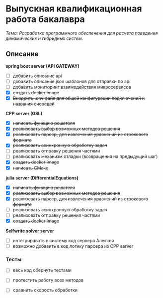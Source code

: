# Выпускная квалификационная работа бакалавра

*Тема: Разработка программного обеспечения для расчета поведения динамических и гибридных систем.*

## Описание



**spring boot server (API GATEWAY)**

- [ ] добавить описание api
- [ ] добавить описание json шаблонов для отправки по api
- [ ] добавить мониторинг взаимодействия микросервисов
- [X] ~~создать docker image~~
- [X] ~~Внедрить .env файл для общей конфигурации подключений и названия очередей~~

**CPP server (GSL)**

- [X] ~~написать функцию решателя~~
- [X] ~~реализовать выбор возможных методов решения~~
- [X] ~~реализовать парсер, для извлечения уравнений из строкового формата~~ 
- [X] ~~реализовать асинхронную обработку задач~~
- [ ] реализовать отправку решения частями
- [ ] реализовать механизм отладки (возвращения на предыдущий шаг)
- [X] ~~создать docker image~~
- [X] ~~написать CMake~~

**julia server (DifferentialEquations)**

- [X] ~~написать функцию решателя~~
- [X] ~~реализовать выбор возможных методов решения~~
- [X] ~~реализовать парсер, для извлечения уравнений из строкового формата~~ 
- [ ] реализовать асинхронную обработку задач
- [ ] реализовать отправку решения частями
- [X] ~~создать docker image~~

**Selfwrite solver server**

- [ ] интегрировать в систему код сервера Алексея
- [ ] возможно добавить в код логику парсера из CPP server

### Тесты

- [ ] весь код обернуть тестами
- [ ] протестить работу всех методов
- [ ] сравнить скорость обработки

